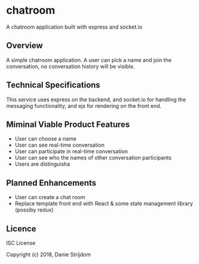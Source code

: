 # chatroom

A chatroom application built with express and socket.io

## Overview

A simple chatroom application. A user can pick a name and join the conversation, no conversation history will be visible.

## Technical Specifications

This service uses express on the backend, and socket.io for handling the messaging functionality, and ejs for rendering on the front end.

## Miminal Viable Product Features

- User can choose a name
- User can see real-time conversation
- User can participate in real-time conversation
- User can see who the names of other conversation participants
- Users are distinguisha

## Planned Enhancements

- User can create a chat room
- Replace template front end with React & some state management library (possiby redux)

## Licence

ISC License

Copyright (c) 2018, Danie Strijdom
